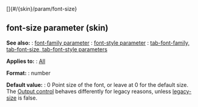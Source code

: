 []{#/{skin}/param/font-size}
## font-size parameter (skin)
**See also:**
:   [font-family parameter](#/%7Bskin%7D/param/font-family)
:   [font-style parameter](#/%7Bskin%7D/param/font-style)
:   [tab-font-family, tab-font-size, tab-font-style
    parameters](#/%7Bskin%7D/param/tab-font)
<!-- -->
**Applies to:**
:   [All](#/%7Bskin%7D/control)
<!-- -->
**Format:**
:   number
<!-- -->
**Default value:**
:   0
Point size of the font, or leave at 0 for the default size.
The [Output control](#/%7Bskin%7D/control/output) behaves differently
for legacy reasons, unless [legacy-size](#/%7Bskin%7D/param/legacy-size)
is false.
